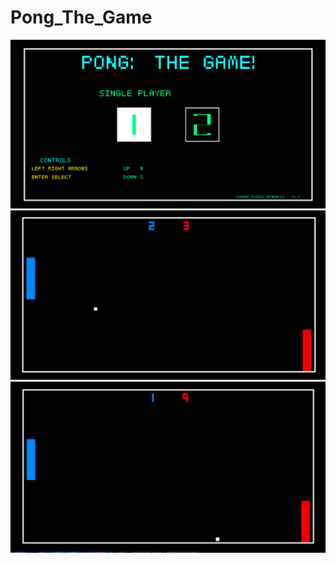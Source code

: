 # Pong_The_Game
<img src="Documentation/Pong Menu.png" >
<img src="Documentation/Game_2.png" >
<img src="Documentation/Game_1.png" >
